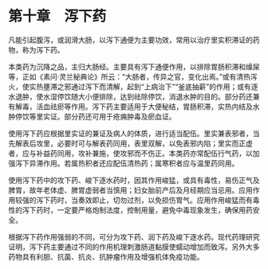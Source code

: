 # 第十章　泻下药

凡能引起腹泻，或润滑大肠，以泻下通便为主要功效，常用以治疗里实积滞证的药物，称为泻下药。

本类药为沉降之品，主归大肠经。主要具有泻下通便作用，以排除胃肠积滞和燥屎等，正如《素问·灵兰秘典论》所云：“大肠者，传异之官，变化出焉。”或有清热泻火，使实热壅滞之邪通过泻下而清解，起到“上病治下”“釜底抽薪”的作用；或有逐水退肿，使水湿停饮随大小便排除，达到祛除停饮，消退水肿的目的。部分药还兼有解毒，活血祛瘀等作用。泻下药主要适用于大便秘结，胃肠积滞，实热内结及水肿停饮等里实证。部分药还可用于疮痈肿毒及瘀血证。

使用泻下药应根据里实证的兼证及病人的体质，进行适当配伍。里实兼表邪者，当先解表后攻里，必要时可与解表药同用，表里双解，以免表邪内陷；里实而正虚者，应与补益药同用，攻补兼施，使攻邪而不伤正。本类药亦常配伍行气药，以加强泻下异滞作用。若属热积者还应配伍清热药；属寒积者应与温里药同用。

使用泻下药中的攻下药、峻下逐水药时，因其作用峻猛，或具有毒性，易伤正气及脾胃，故年老体虚、脾胃虚弱者当慎用；妇女胎前产后及月经期应当忌用。应用作用较强的泻下药时，当奏效即止，切勿过剂，以免损伤胃气。应用作用峻猛而有毒性的泻下药时，一定要严格炮制法度，控制用量，避免中毒现象发生，确保用药安全。

根据泻下药作用强弱的不同，可分为攻下药、润下药及峻下逐水药。现代药理研究证明，泻下药主要通过不同的作用机理刺激肠道黏膜使蠕动增加而致泻。另外大多药物具有利胆、抗菌、抗炎、抗肿瘤作用及增强机体免疫功能。